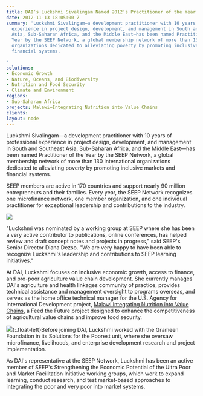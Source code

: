 ```yaml
---
title: DAI’s Luckshmi Sivalingam Named 2012’s Practitioner of the Year by SEEP Network
date: 2012-11-13 18:05:00 Z
summary: 'Luckshmi Sivalingam—a development practitioner with 10 years of professional
  experience in project design, development, and management in South and Southeast
  Asia, Sub-Saharan Africa, and the Middle East—has been named Practitioner of the
  Year by the SEEP Network, a global membership network of more than 130 international
  organizations dedicated to alleviating poverty by promoting inclusive markets and
  financial systems.

'
solutions:
- Economic Growth
- Nature, Oceans, and Biodiversity
- Nutrition and Food Security
- Climate and Environment
regions:
- Sub-Saharan Africa
projects: Malawi—Integrating Nutrition into Value Chains
clients: 
layout: node
---
```


Luckshmi Sivalingam—a development practitioner with 10 years of professional experience in project design, development, and management in South and Southeast Asia, Sub-Saharan Africa, and the Middle East—has been named Practitioner of the Year by the SEEP Network, a global membership network of more than 130 international organizations dedicated to alleviating poverty by promoting inclusive markets and financial systems.

SEEP members are active in 170 countries and support nearly 90 million entrepreneurs and their families. Every year, the SEEP Network recognizes one microfinance network, one member organization, and one individual practitioner for exceptional leadership and contributions to the industry.

![][1]

"Luckshmi was nominated by a working group at SEEP where she has been a very active contributor to publications, online conferences, has helped review and draft concept notes and projects in progress," said SEEP's Senior Director Diana Dezso. "We are very happy to have been able to recognize Luckshmi's leadership and contributions to SEEP learning initiatives."

At DAI, Luckshmi focuses on inclusive economic growth, access to finance, and pro-poor agriculture value chain development. She currently manages DAI's agriculture and health linkages community of practice, provides technical assistance and management oversight to programs overseas, and serves as the home office technical manager for the U.S. Agency for International Development project, [Malawi Integrating Nutrition into Value Chains][2], a Feed the Future project designed to enhance the competitiveness of agricultural value chains and improve food security.

![][3]{:.float-left}Before joining DAI, Luckshmi worked with the Grameen Foundation in its Solutions for the Poorest unit, where she oversaw microfinance, livelihoods, and enterprise development research and project implementation.

As DAI's representative at the SEEP Network, Luckshmi has been an active member of SEEP's Strengthening the Economic Potential of the Ultra Poor and Market Facilitation Initiative working groups, which work to expand learning, conduct research, and test market-based approaches to integrating the poor and very poor into market systems.

[1]: https://assetify-dai.com/news/LuckshmiS.jpg
[2]: /our-work/projects/malawi-integrating-nutrition-value-chains-invc
[3]: https://assetify-dai.com/news/SEEP.jpg
